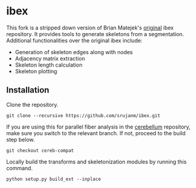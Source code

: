 # ibex

This fork is a stripped down version of Brian Matejek's [original](https://github.com/bmatejek/ibex) ibex repository. It provides tools to generate skeletons from a segmentation. Additional functionalities over the original ibex include:
* Generation of skeleton edges along with nodes
* Adjacency matrix extraction
* Skeleton length calculation
* Skeleton plotting

## Installation

Clone the repository.

```git clone --recursive https://github.com/srujanm/ibex.git```

If you are using this for parallel fiber analysis in the [cerebellum](https://github.com/srujanm/cerebellum.git) repository, make sure you switch to the relevant branch. If not, proceed to the build step below.

```git checkout cereb-compat```

Locally build the transforms and skeletonization modules by running this command.

```python setup.py build_ext --inplace```